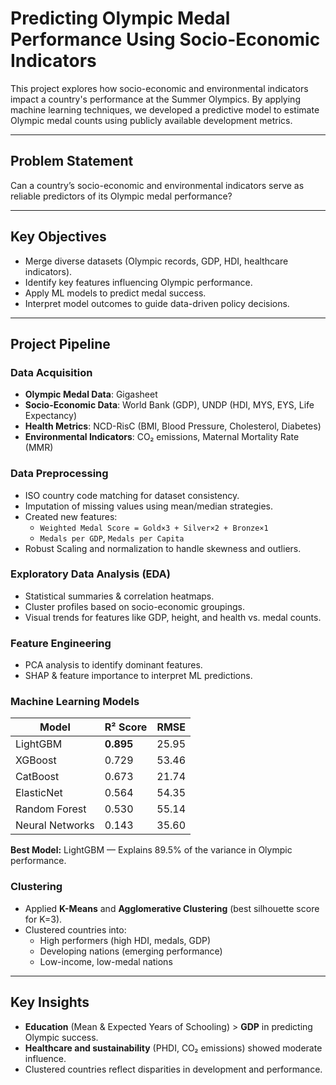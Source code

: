 #  Predicting Olympic Medal Performance Using Socio-Economic Indicators

This project explores how socio-economic and environmental indicators impact a country's performance at the Summer Olympics. By applying machine learning techniques, we developed a predictive model to estimate Olympic medal counts using publicly available development metrics.

---

##  Problem Statement

Can a country’s socio-economic and environmental indicators serve as reliable predictors of its Olympic medal performance?

---

##  Key Objectives

- Merge diverse datasets (Olympic records, GDP, HDI, healthcare indicators).
- Identify key features influencing Olympic performance.
- Apply ML models to predict medal success.
- Interpret model outcomes to guide data-driven policy decisions.

---

##  Project Pipeline

###  Data Acquisition
- **Olympic Medal Data**: Gigasheet
- **Socio-Economic Data**: World Bank (GDP), UNDP (HDI, MYS, EYS, Life Expectancy)
- **Health Metrics**: NCD-RisC (BMI, Blood Pressure, Cholesterol, Diabetes)
- **Environmental Indicators**: CO₂ emissions, Maternal Mortality Rate (MMR)

###  Data Preprocessing
- ISO country code matching for dataset consistency.
- Imputation of missing values using mean/median strategies.
- Created new features: 
  - `Weighted Medal Score = Gold×3 + Silver×2 + Bronze×1`
  - `Medals per GDP`, `Medals per Capita`
- Robust Scaling and normalization to handle skewness and outliers.

###  Exploratory Data Analysis (EDA)
- Statistical summaries & correlation heatmaps.
- Cluster profiles based on socio-economic groupings.
- Visual trends for features like GDP, height, and health vs. medal counts.

###  Feature Engineering
- PCA analysis to identify dominant features.
- SHAP & feature importance to interpret ML predictions.

###  Machine Learning Models
| Model            | R² Score | RMSE   |
|------------------|----------|--------|
| LightGBM         | **0.895** | 25.95  |
| XGBoost          | 0.729    | 53.46  |
| CatBoost         | 0.673    | 21.74  |
| ElasticNet       | 0.564    | 54.35  |
| Random Forest    | 0.530    | 55.14  |
| Neural Networks  | 0.143    | 35.60  |

**Best Model:** LightGBM — Explains 89.5% of the variance in Olympic performance.

###  Clustering
- Applied **K-Means** and **Agglomerative Clustering** (best silhouette score for K=3).
- Clustered countries into:
  - High performers (high HDI, medals, GDP)
  - Developing nations (emerging performance)
  - Low-income, low-medal nations

---

##  Key Insights

- **Education** (Mean & Expected Years of Schooling) > **GDP** in predicting Olympic success.
- **Healthcare and sustainability** (PHDI, CO₂ emissions) showed moderate influence.
- Clustered countries reflect disparities in development and performance.


